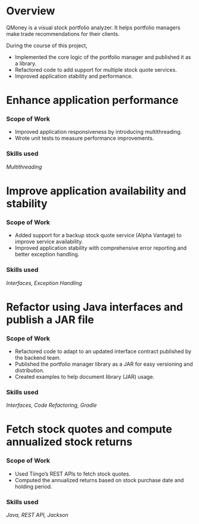 # Overview
QMoney is a visual stock portfolio analyzer. It helps portfolio managers make trade recommendations for their clients.

During the course of this project,
- Implemented the core logic of the portfolio manager and published it as a library.
- Refactored code to add support for multiple stock quote services.
- Improved application stability and performance.

# Enhance application performance
### Scope of Work
- Improved application responsiveness by introducing multithreading.
- Wrote unit tests to measure performance improvements.
### Skills used
*Multithreading*

# Improve application availability and stability
### Scope of Work
- Added support for a backup stock quote service (Alpha Vantage) to improve service availability.
- Improved application stability with comprehensive error reporting and better exception handling.
### Skills used
*Interfaces, Exception Handling*

# Refactor using Java interfaces and publish a JAR file
### Scope of Work
- Refactored code to adapt to an updated interface contract published by the backend team.
- Published the portfolio manager library as a JAR for easy versioning and distribution.
- Created examples to help document library (JAR) usage.
### Skills used
*Interfaces, Code Refactoring, Gradle*

# Fetch stock quotes and compute annualized stock returns
### Scope of Work
- Used Tiingo’s REST APIs to fetch stock quotes.
- Computed the annualized returns based on stock purchase date and holding period.
### Skills used
*Java, REST API, Jackson*
